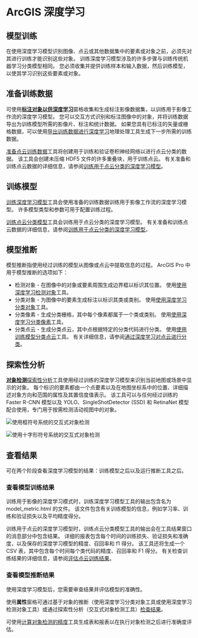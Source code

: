 # ArcGIS 深度学习

## 模型训练

在使用深度学习模型识别图像、点云或其他数据集中的要素或对象之前，必须先对其进行训练才能识别这些对象。 训练深度学习模型涉及的许多步骤与训练传统机器学习分类模型相同。 您必须收集并提供训练样本和输入数据，然后训练模型，以使其学习识别这些要素或对象。

## 准备训练数据

可使用[**标注对象以供深度学习**](https://pro.arcgis.com/zh-cn/pro-app/3.1/help/analysis/image-analyst/label-objects-for-deep-learning.htm)窗格收集和生成标注影像数据集，以训练用于影像工作流的深度学习模型。 您可以交互方式识别和标注图像中的对象，并将训练数据导出为训练模型所需的影像片、标注和统计数据。 如果您具有已标注的矢量或栅格数据，可以使用[导出训练数据进行深度学习](https://pro.arcgis.com/zh-cn/pro-app/3.1/tool-reference/image-analyst/export-training-data-for-deep-learning.htm)地理处理工具生成下一步所需的训练数据。

[准备点云训练数据](https://pro.arcgis.com/zh-cn/pro-app/3.1/tool-reference/3d-analyst/prepare-point-cloud-training-data.htm)工具将创建用于训练和验证卷积神经网络以进行点云分类的数据。 该工具会创建未压缩 HDF5 文件的许多重叠块，用于训练点云。 有关准备和训练点云数据的详细信息，请参阅[训练用于点云分类的深度学习模型](https://pro.arcgis.com/zh-cn/pro-app/3.1/help/data/las-dataset/train-a-point-cloud-model-with-deep-learning.htm)。

## 训练模型

[训练深度学习模型](https://pro.arcgis.com/zh-cn/pro-app/3.1/tool-reference/image-analyst/train-deep-learning-model.htm)工具会使用准备的训练数据训练用于影像工作流的深度学习模型。 许多模型类型和参数可用于配置训练过程。

[训练点云分类模型](https://pro.arcgis.com/zh-cn/pro-app/3.1/tool-reference/3d-analyst/train-point-cloud-classification-model.htm)工具会训练用于点云分类的深度学习模型。 有关准备和训练点云数据的详细信息，请参阅[训练用于点云分类的深度学习模型](https://pro.arcgis.com/zh-cn/pro-app/3.1/help/data/las-dataset/train-a-point-cloud-model-with-deep-learning.htm)。

## 模型推断

模型推断指使用经过训练的模型从图像或点云中提取信息的过程。 ArcGIS Pro 中用于模型推断的选项如下：

- 检测对象 - 在图像中的对象或要素周围生成边界框以标识其位置。 使用[使用深度学习检测对象](https://pro.arcgis.com/zh-cn/pro-app/3.1/tool-reference/image-analyst/detect-objects-using-deep-learning.htm)工具。
- 分类对象 - 为图像中的要素生成标注以标识其类或类别。 使用[使用深度学习分类对象](https://pro.arcgis.com/zh-cn/pro-app/3.1/tool-reference/image-analyst/classify-objects-using-deep-learning.htm)工具。
- 分类像素 - 生成分类栅格，其中每个像素都属于一个类或类别。 使用[使用深度学习分类像素](https://pro.arcgis.com/zh-cn/pro-app/3.1/tool-reference/image-analyst/classify-pixels-using-deep-learning.htm)工具。
- 分类点云 - 生成分类点云，其中点根据特定的分类代码进行分类。 使用[使用训练模型分类点云](https://pro.arcgis.com/zh-cn/pro-app/3.1/tool-reference/3d-analyst/classify-point-cloud-using-trained-model.htm)工具。 有关详细信息，请参阅[通过深度学习对点云进行分类](https://pro.arcgis.com/zh-cn/pro-app/3.1/help/data/las-dataset/classify-a-point-clould-with-deep-learning.htm)。



## 探索性分析

[**对象检测**探索性分析](https://pro.arcgis.com/zh-cn/pro-app/3.1/help/mapping/exploratory-analysis/interactive-object-detection-basics.htm)工具使用经过训练的深度学习模型来识别当前地图或场景中显示的对象。 每个标识的要素都由一个点要素以及在地图坐标系中的位置、详细描述对象方向和范围的属性及其置信度值表示。 该工具可以与任何经过训练的 Faster R-CNN 模型以及 YOLO、SingleShotDetector (SSD) 和 RetinaNet 模型配合使用，专门用于按需检测活动视图中的对象。

![使用框符号系统的交互式对象检测](https://pro.arcgis.com/zh-cn/pro-app/latest/help/analysis/deep-learning/GUID-F1F3E6AF-3C44-40B7-A4AE-1C0485E1715B-web.png)

![使用十字形符号系统的交互式对象检测](https://pro.arcgis.com/zh-cn/pro-app/latest/help/analysis/deep-learning/GUID-FF925BDF-2238-4CB8-847B-482C8C0F8577-web.png)

## 查看结果

可在两个阶段查看深度学习模型的结果：训练模型之后以及运行推断工具之后。

### 查看模型训练结果

训练用于影像的深度学习模式时，训练深度学习模型工具的输出包含名为 model_metric.html 的文件。 该文件包含有关训练模型的信息，例如学习率、训练和验证损失以及平均精度得分。

训练用于点云的深度学习模型时，训练点云分类模型工具的输出会在工具结果窗口的消息部分中包含结果。 详细的报表包含每个时间的训练损失、验证损失和准确度，以及保存的深度学习模型的精度、召回率和 f1 得分。 该工具还将生成一个 CSV 表，其中包含每个时间每个类代码的精度、召回率和 F1 得分。 有关检查训练结果的详细信息，请参阅[评估点云训练结果](https://pro.arcgis.com/zh-cn/pro-app/3.1/help/data/las-dataset/assessing-point-cloud-training-results.htm)。

### 查看模型推断结果

使用深度学习模型后，您需要审查结果并评估模型的准确性。

使用**属性**窗格可通过基于对象的推断（使用深度学习分类对象工具或使用深度学习检测对象工具）或通过探索性分析（交互式对象检测工具）[检查结果](https://pro.arcgis.com/zh-cn/pro-app/3.1/help/analysis/image-analyst/review-results-from-deep-learning.htm)。

可使用[计算对象检测的精度](https://pro.arcgis.com/zh-cn/pro-app/3.1/tool-reference/image-analyst/compute-accuracy-for-object-detection.htm)工具生成表和报表以在执行对象检测之后进行准确度评估。